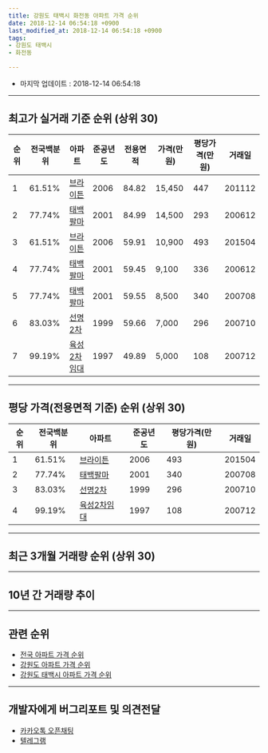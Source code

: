 ```yaml
---
title: 강원도 태백시 화전동 아파트 가격 순위
date: 2018-12-14 06:54:18 +0900
last_modified_at: 2018-12-14 06:54:18 +0900
tags:
- 강원도 태백시
- 화전동

---
```


* 마지막 업데이트 : 2018-12-14 06:54:18

---

## 최고가 실거래 기준 순위 (상위 30)


|순위|전국백분위|아파트|준공년도|전용면적|가격(만원)|평당가격(만원)|거래일|
|---|---|---|---|---|---|---|---|
|1|61.51%|[브라이튼](https://search.naver.com/search.naver?query=%EA%B0%95%EC%9B%90%EB%8F%84+%ED%83%9C%EB%B0%B1%EC%8B%9C+%ED%99%94%EC%A0%84%EB%8F%99+%EB%B8%8C%EB%9D%BC%EC%9D%B4%ED%8A%BC)|2006|84.82|15,450|447|201112|
|2|77.74%|[태백팔마](https://search.naver.com/search.naver?query=%EA%B0%95%EC%9B%90%EB%8F%84+%ED%83%9C%EB%B0%B1%EC%8B%9C+%ED%99%94%EC%A0%84%EB%8F%99+%ED%83%9C%EB%B0%B1%ED%8C%94%EB%A7%88)|2001|84.99|14,500|293|200612|
|3|61.51%|[브라이튼](https://search.naver.com/search.naver?query=%EA%B0%95%EC%9B%90%EB%8F%84+%ED%83%9C%EB%B0%B1%EC%8B%9C+%ED%99%94%EC%A0%84%EB%8F%99+%EB%B8%8C%EB%9D%BC%EC%9D%B4%ED%8A%BC)|2006|59.91|10,900|493|201504|
|4|77.74%|[태백팔마](https://search.naver.com/search.naver?query=%EA%B0%95%EC%9B%90%EB%8F%84+%ED%83%9C%EB%B0%B1%EC%8B%9C+%ED%99%94%EC%A0%84%EB%8F%99+%ED%83%9C%EB%B0%B1%ED%8C%94%EB%A7%88)|2001|59.45|9,100|336|200612|
|5|77.74%|[태백팔마](https://search.naver.com/search.naver?query=%EA%B0%95%EC%9B%90%EB%8F%84+%ED%83%9C%EB%B0%B1%EC%8B%9C+%ED%99%94%EC%A0%84%EB%8F%99+%ED%83%9C%EB%B0%B1%ED%8C%94%EB%A7%88)|2001|59.55|8,500|340|200708|
|6|83.03%|[선명2차](https://search.naver.com/search.naver?query=%EA%B0%95%EC%9B%90%EB%8F%84+%ED%83%9C%EB%B0%B1%EC%8B%9C+%ED%99%94%EC%A0%84%EB%8F%99+%EC%84%A0%EB%AA%852%EC%B0%A8)|1999|59.66|7,000|296|200710|
|7|99.19%|[육성2차임대](https://search.naver.com/search.naver?query=%EA%B0%95%EC%9B%90%EB%8F%84+%ED%83%9C%EB%B0%B1%EC%8B%9C+%ED%99%94%EC%A0%84%EB%8F%99+%EC%9C%A1%EC%84%B12%EC%B0%A8%EC%9E%84%EB%8C%80)|1997|49.89|5,000|108|200712|


---

## 평당 가격(전용면적 기준) 순위 (상위 30)


|순위|전국백분위|아파트|준공년도|평당가격(만원)|거래일|
|---|---|---|---|---|---|
|1|61.51%|[브라이튼](https://search.naver.com/search.naver?query=%EA%B0%95%EC%9B%90%EB%8F%84+%ED%83%9C%EB%B0%B1%EC%8B%9C+%ED%99%94%EC%A0%84%EB%8F%99+%EB%B8%8C%EB%9D%BC%EC%9D%B4%ED%8A%BC)|2006|493|201504|
|2|77.74%|[태백팔마](https://search.naver.com/search.naver?query=%EA%B0%95%EC%9B%90%EB%8F%84+%ED%83%9C%EB%B0%B1%EC%8B%9C+%ED%99%94%EC%A0%84%EB%8F%99+%ED%83%9C%EB%B0%B1%ED%8C%94%EB%A7%88)|2001|340|200708|
|3|83.03%|[선명2차](https://search.naver.com/search.naver?query=%EA%B0%95%EC%9B%90%EB%8F%84+%ED%83%9C%EB%B0%B1%EC%8B%9C+%ED%99%94%EC%A0%84%EB%8F%99+%EC%84%A0%EB%AA%852%EC%B0%A8)|1999|296|200710|
|4|99.19%|[육성2차임대](https://search.naver.com/search.naver?query=%EA%B0%95%EC%9B%90%EB%8F%84+%ED%83%9C%EB%B0%B1%EC%8B%9C+%ED%99%94%EC%A0%84%EB%8F%99+%EC%9C%A1%EC%84%B12%EC%B0%A8%EC%9E%84%EB%8C%80)|1997|108|200712|


---

## 최근 3개월 거래량 순위 (상위 30)


<div style="width:100%;">
    <canvas id="deal_count_ranking" height="250"></canvas>
</div>


<script>
new Chart(document.getElementById("deal_count_ranking"), {
    type: 'horizontalBar',
    data: {
        labels: ['태백팔마', '브라이튼', '선명2차'],
        datasets: [{
            label: '실거래 수',
            data: [3, 2, 1],
            borderColor: "rgba(255, 0, 128, 1)",
            backgroundColor: "rgba(255, 0, 128, 0.5)",
            fill: false,
        }]
    },
    options: {
        responsive: true,
        title: {
            display: true,
            text: '최근 3개월 거래량 순위'
        },
        tooltips: {
            mode: 'index',
            intersect: false,
            callbacks: {
                title: function(tooltipItems, data) {
                    return "실거래 수:";
                },
                label: function(tooltipItem, data) {
                    return data.labels[tooltipItem.index] + ": " + tooltipItem.xLabel;
                }
            }
        },
        hover: {
            mode: 'nearest',
            intersect: true
        },
        scales: {
            xAxes: [{
                display: true,
                scaleLabel: {
                    display: true,
                    labelString: '실거래 수'
                },
                ticks: {
                    suggestedMin: 0,
                }
            }],
            yAxes: [{
                display: true,
                ticks: {
                    autoSkip: false,
                    callback: function(value, index, values) {
                        if (value.length > 15)
                            return value.substr(0, 13) + "...";
                        else
                            return value;
                    }
                },
                scaleLabel: {
                    display: false,
                }
            }]
        }
    }
});

</script>


---

## 10년 간 거래량 추이


<div style="width:100%;">
    <canvas id="deal_progress" height="250"></canvas>
</div>

<script>
new Chart(document.getElementById("deal_progress"), {
    type: 'line',
    data: {
        labels: ['200812','200901','200902','200903','200904','200905','200906','200907','200908','200909','200910','200911','200912','201001','201002','201003','201004','201005','201006','201007','201008','201009','201010','201011','201012','201101','201102','201103','201104','201105','201106','201107','201108','201109','201110','201111','201112','201201','201202','201203','201204','201205','201206','201207','201208','201209','201210','201211','201212','201301','201302','201303','201304','201305','201306','201307','201308','201309','201310','201311','201312','201401','201402','201403','201404','201405','201406','201407','201408','201409','201410','201411','201412','201501','201502','201503','201504','201505','201506','201507','201508','201509','201510','201511','201512','201601','201602','201603','201604','201605','201606','201607','201608','201609','201610','201611','201612','201701','201702','201703','201704','201705','201706','201707','201708','201709','201710','201711','201712','201801','201802','201803','201804','201805','201806','201807','201808','201809','201810','201811','201812'],
        datasets: [{
            label: '실거래 수',
            pointRadius: 1,
            data: [5, 2, 3, 2, 3, 2, 0, 2, 3, 6, 3, 8, 1, 8, 5, 8, 4, 3, 5, 6, 4, 2, 5, 5, 6, 2, 6, 2, 7, 3, 3, 9, 4, 3, 5, 1, 2, 4, 4, 3, 1, 1, 3, 2, 3, 2, 4, 2, 1, 1, 2, 2, 7, 5, 1, 2, 4, 1, 0, 2, 0, 0, 5, 2, 6, 4, 1, 6, 1, 3, 4, 2, 3, 3, 3, 5, 6, 0, 3, 5, 3, 6, 6, 5, 4, 3, 7, 7, 2, 2, 2, 4, 3, 1, 0, 3, 0, 0, 2, 7, 2, 3, 3, 4, 3, 4, 2, 2, 2, 1, 3, 1, 4, 3, 3, 2, 5, 1, 2, 4, 0],
            borderColor: "rgba(255, 201, 14, 1)",
            backgroundColor: "rgba(255, 201, 14, 0.5)",
            fill: true,
        }]
    },
    options: {
        responsive: true,
        title: {
            display: true,
            text: '10년간 거래량 추이'
        },
        tooltips: {
            mode: 'index',
            intersect: false,
        },
        hover: {
            mode: 'nearest',
            intersect: true
        },
        scales: {
            xAxes: [{
                display: true,
                scaleLabel: {
                    display: true,
                    labelString: '년/월'
                }
            }],
            yAxes: [{
                display: true,
                ticks: {
                    suggestedMin: 0,
                },
                scaleLabel: {
                    display: true,
                    labelString: '실거래 수'
                }
            }]
        }
    }
});

</script>


---

## 관련 순위

- [전국 아파트 가격 순위](https://inasie.github.io/apt-ranking/전국)
- [강원도 아파트 가격 순위](https://inasie.github.io/apt-ranking/강원도)
- [강원도 태백시 아파트 가격 순위](https://inasie.github.io/apt-ranking/강원도-태백시)


---

## 개발자에게 버그리포트 및 의견전달

- [카카오톡 오픈채팅](https://open.kakao.com/o/gLJUAP4)
- [텔레그램](https://t.me/inasie)

